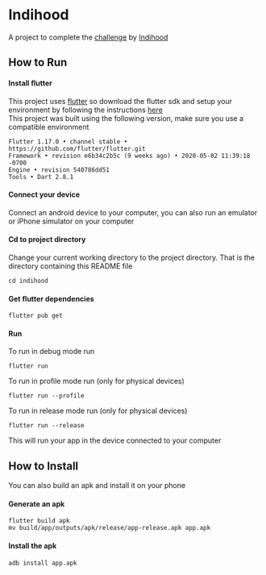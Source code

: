 # Indihood
A project to complete the [challenge](https://www.hackerearth.com/challenges/test/indihood-frontend-engineering-challenge-gaurav-gupta-072020/problems/5f559b7f1f11416d9a52874228248ed8/) by [Indihood](https://www.indihood.com)

## How to Run
#### Install flutter
This project uses [flutter](https://flutter.dev/) so download the flutter sdk and setup your environment by following the instructions [here](https://flutter.dev/docs/get-started/install)  
This project was built using the following version, make sure you use a compatible environment
```
Flutter 1.17.0 • channel stable • https://github.com/flutter/flutter.git
Framework • revision e6b34c2b5c (9 weeks ago) • 2020-05-02 11:39:18 -0700
Engine • revision 540786dd51
Tools • Dart 2.8.1
```
#### Connect your device
Connect an android device to your computer, you can also run an emulator or iPhone simulator on your computer
#### Cd to project directory
Change your current working directory to the project directory. That is the directory containing this README file
```
cd indihood
```
#### Get flutter dependencies
```
flutter pub get
```
#### Run
To run in debug mode run
```
flutter run
```
To run in profile mode run (only for physical devices)
```
flutter run --profile
```
To run in release mode run (only for physical devices)
```
flutter run --release
```
This will run your app in the device connected to your computer

## How to Install
You can also build an apk and install it on your phone
#### Generate an apk
```
flutter build apk
mv build/app/outputs/apk/release/app-release.apk app.apk
```
#### Install the apk
```
adb install app.apk
```